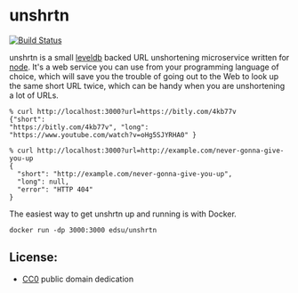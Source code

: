 # unshrtn

[![Build Status](https://secure.travis-ci.org/edsu/unshrtn.png)](http://travis-ci.org/edsu/unshrtn)

unshrtn is a small [leveldb][1] backed URL unshortening microservice written
for [node][2].  It's a web service you can use from your programming
language of choice, which will save you the trouble of going out to the Web 
to look up the same short URL twice, which can be handy when you are 
unshortening a lot of URLs.

    % curl http://localhost:3000?url=https://bitly.com/4kb77v
    {"short":
    "https://bitly.com/4kb77v", "long":
    "https://www.youtube.com/watch?v=oHg5SJYRHA0" }

    % curl http://localhost:3000?url=http://example.com/never-gonna-give-you-up
    {
      "short": "http://example.com/never-gonna-give-you-up",
      "long": null,
      "error": "HTTP 404"
    }

The easiest way to get unshrtn up and running is with Docker. 

    docker run -dp 3000:3000 edsu/unshrtn

## License:

* [CC0](LICENSE) public domain dedication


[1]: https://code.google.com/p/leveldb/
[2]: http://nodejs.org
